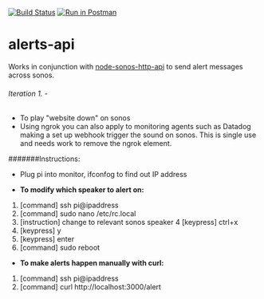 [![Build Status](https://travis-ci.org/sonos-alerts/alerts-api.svg?branch=master)](https://travis-ci.org/sonos-alerts/alerts-api)
[![Run in Postman](https://run.pstmn.io/button.svg)](https://app.getpostman.com/run-collection/1b09cff1b095a190f222)

# alerts-api

Works in conjunction with [node-sonos-http-api](https://github.com/sonos-alerts/node-sonos-http-api) to send alert messages across sonos. 

###### Iteration 1. - 

+ To play "website down" on sonos
+ Using ngrok you can also apply to monitoring agents such as Datadog making a set up webhook trigger the sound on sonos. This is single use and needs work to remove the ngrok element.

#######Instructions:

+ Plug pi into monitor, ifconfog to find out IP address

+ **To modify which speaker to alert on:**

1. [command] ssh pi@ipaddress
2. [command] sudo nano /etc/rc.local
3. [instruction] change to relevant sonos speaker
4  [keypress] ctrl+x
5. [keypress] y
6. [keypress] enter
7. [command] sudo reboot

+ **To make alerts happen manually with curl:**

1. [command] ssh pi@ipaddress
2. [command] curl http://localhost:3000/alert

